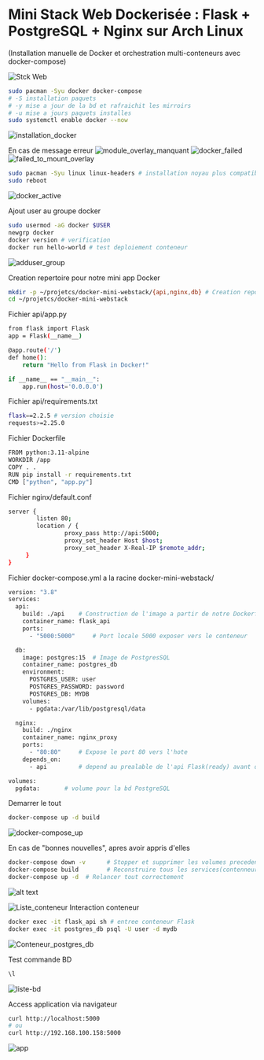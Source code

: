 # Mini Stack Web Dockerisée : Flask + PostgreSQL + Nginx sur Arch Linux
(Installation manuelle de Docker et orchestration multi-conteneurs avec docker-compose)

![Stck Web](images/stack_web.png)


```bash
sudo pacman -Syu docker docker-compose
# -S installation paquets
# -y mise a jour de la bd et rafraichit les mirroirs
# -u mise a jours paquets installes
sudo systemctl enable docker --now
```
![installation_docker](images/photo_2.png)

En cas de message erreur
![module_overlay_manquant](images/photo_3.png)
![docker_failed](images/photo_4.png)
![failed_to_mount_overlay](images/photo_5.png)
```bash
sudo pacman -Syu linux linux-headers # installation noyau plus compatible avec Docker
sudo reboot
```
![docker_active](images/photo_6.png)

Ajout user au groupe docker
```bash
sudo usermod -aG docker $USER
newgrp docker
docker version # verification
docker run hello-world # test deploiement conteneur
```
![adduser_group](images/photo_7.png)

Creation repertoire pour notre mini app Docker
```bash
mkdir -p ~/projetcs/docker-mini-webstack/{api,nginx,db} # Creation repo parent et enfants
cd ~/projetcs/docker-mini-webstack
```

Fichier api/app.py
```bash
from flask import Flask
app = Flask(__name__)

@app.route('/')
def home():
    return "Hello from Flask in Docker!"

if __name__ == "__main__":
    app.run(host='0.0.0.0')
```

Fichier api/requirements.txt
```bash
flask==2.2.5 # version choisie
requests>=2.25.0 
```

Fichier Dockerfile
```bash
FROM python:3.11-alpine
WORKDIR /app
COPY . .
RUN pip install -r requirements.txt
CMD ["python", "app.py"]
```

Fichier nginx/default.conf
```bash
server {
        listen 80;
        location / {
                proxy_pass http://api:5000;
                proxy_set_header Host $host;
                proxy_set_header X-Real-IP $remote_addr;
     }
}
```

Fichier docker-compose.yml a la racine docker-mini-webstack/
```bash
version: "3.8"
services:
  api:
    build: ./api    # Construction de l'image a partir de notre Dockerfile
    container_name: flask_api
    ports:
      - "5000:5000"     # Port locale 5000 exposer vers le conteneur 

  db:
    image: postgres:15  # Image de PostgresSQL
    container_name: postgres_db
    environment:
      POSTGRES_USER: user
      POSTGRES_PASSWORD: password
      POSTGRES_DB: MYDB
    volumes:
      - pgdata:/var/lib/postgresql/data

  nginx:
    build: ./nginx
    container_name: nginx_proxy
    ports:
      - "80:80"     # Expose le port 80 vers l'hote
    depends_on:
      - api         # depend au prealable de l'api Flask(ready) avant de pouvoir demarrer

volumes:
  pgdata:       # volume pour la bd PostgreSQL
```

Demarrer le tout
```bash
docker-compose up -d build
```
![docker-compose_up](images/photo_9.png)

En cas de "bonnes nouvelles", apres avoir appris d'elles 
```bash
docker-compose down -v      # Stopper et supprimer les volumes precedenment creer
docker-compose build        # Reconstruire tous les services(contenneurs)
docker-compose up -d  # Relancer tout correctement
```
![alt text](images/photo_10.png)


![Liste_conteneur](images/photo_15.png)
Interaction conteneur
```bash
docker exec -it flask_api sh # entree conteneur Flask
docker exec -it postgres_db psql -U user -d mydb
```
![Conteneur_postgres_db](images/photo_13.png)

Test commande BD
```bash
\l
```
![liste-bd](images/photo_14.png)

Access application via navigateur
```bash
curl http://localhost:5000
# ou
curl http://192.168.100.158:5000
```
![app](images/photo_12.png)
